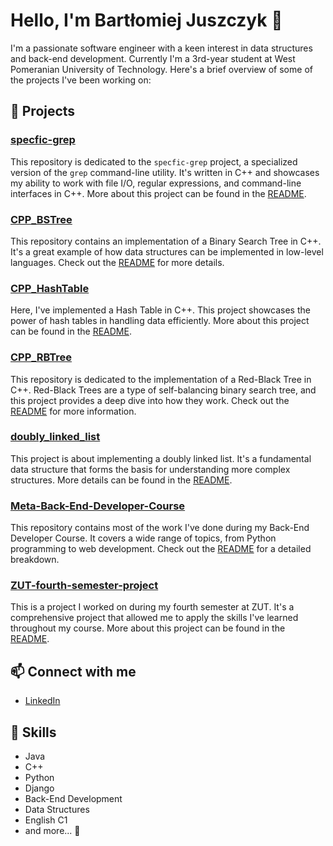 # Hello, I'm Bartłomiej Juszczyk 👋

I'm a passionate software engineer with a keen interest in data structures and back-end development. Currently I'm a 3rd-year student at West Pomeranian University of Technology. Here's a brief overview of some of the projects I've been working on:

## 🚀 Projects

### [specfic-grep](https://github.com/spaiq/specfic-grep)
This repository is dedicated to the `specfic-grep` project, a specialized version of the `grep` command-line utility. It's written in C++ and showcases my ability to work with file I/O, regular expressions, and command-line interfaces in C++. More about this project can be found in the [README](https://github.com/spaiq/specfic-grep/blob/main/README.md).

### [CPP_BSTree](https://github.com/spaiq/CPP_BSTree)
This repository contains an implementation of a Binary Search Tree in C++. It's a great example of how data structures can be implemented in low-level languages. Check out the [README](https://github.com/spaiq/CPP_BSTree/blob/main/README.md) for more details.

### [CPP_HashTable](https://github.com/spaiq/CPP_HashTable)
Here, I've implemented a Hash Table in C++. This project showcases the power of hash tables in handling data efficiently. More about this project can be found in the [README](https://github.com/spaiq/CPP_HashTable/blob/main/README.md).

### [CPP_RBTree](https://github.com/spaiq/CPP_RBTree)
This repository is dedicated to the implementation of a Red-Black Tree in C++. Red-Black Trees are a type of self-balancing binary search tree, and this project provides a deep dive into how they work. Check out the [README](https://github.com/spaiq/CPP_RBTree/blob/main/README.md) for more information.

### [doubly_linked_list](https://github.com/spaiq/doubly_linked_list)
This project is about implementing a doubly linked list. It's a fundamental data structure that forms the basis for understanding more complex structures. More details can be found in the [README](https://github.com/spaiq/doubly_linked_list/blob/main/README.md).

### [Meta-Back-End-Developer-Course](https://github.com/spaiq/Meta-Back-End-Developer-Course)
This repository contains most of the work I've done during my Back-End Developer Course. It covers a wide range of topics, from Python programming to web development. Check out the [README](https://github.com/spaiq/Meta-Back-End-Developer-Course/blob/main/README.md) for a detailed breakdown.

### [ZUT-fourth-semester-project](https://github.com/spaiq/ZUT-fourth-semester-project)
This is a project I worked on during my fourth semester at ZUT. It's a comprehensive project that allowed me to apply the skills I've learned throughout my course. More about this project can be found in the [README](https://github.com/spaiq/ZUT-fourth-semester-project/blob/main/README.md).

## 📫 Connect with me
- [LinkedIn](https://www.linkedin.com/in/juszczyk-bartlomiej/)

## 💼 Skills
- Java
- C++
- Python
- Django
- Back-End Development
- Data Structures
- English C1       
- and more... 💫
